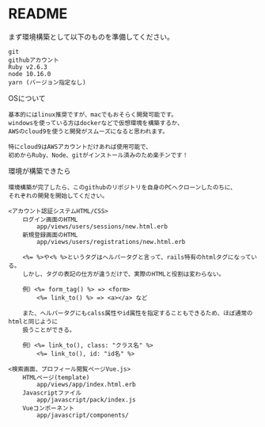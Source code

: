 # README

まず環境構築として以下のものを準備してください。

    git
    githubアカウント
    Ruby v2.6.3
    node 10.16.0
    yarn (バージョン指定なし)

OSについて

    基本的にはlinux推奨ですが、macでもおそらく開発可能です。
    windowsを使っている方はdockerなどで仮想環境を構築するか、
    AWSのcloud9を使うと開発がスムーズになると思われます。
    
    特にcloud9はAWSアカウントだけあれば使用可能で、
    初めからRuby、Node、gitがインストール済みのため楽チンです！
    
環境が構築できたら

    環境構築が完了したら、このgithubのリポジトリを自身のPCへクローンしたのちに、
    それぞれの開発を開始してください。
    
    <アカウント認証システムHTML/CSS>
        ログイン画面のHTML
            app/views/users/sessions/new.html.erb
        新規登録画面のHTML
            app/views/users/registrations/new.html.erb
        
        <%= %>や<% %>というタグはヘルパータグと言って、rails特有のhtmlタグになっている。
        しかし、タグの表記の仕方が違うだけで、実際のHTMLと役割は変わらない。
        
        例）<%= form_tag() %> => <form>
            <%= link_to() %> => <a></a> など
            
        また、ヘルパータグにもcalss属性やid属性を指定することもできるため、ほぼ通常のhtmlと同じように
        扱うことができる。
        
        例）<%= link_to(), class: "クラス名" %>
            <%= link_to(), id: "id名" %>
    
    <検索画面、プロフィール閲覧ページVue.js>
        HTMLページ(template)
            app/views/app/index.html.erb
        Javascriptファイル
            app/javascript/pack/index.js
        Vueコンポーネント
            app/javascript/components/